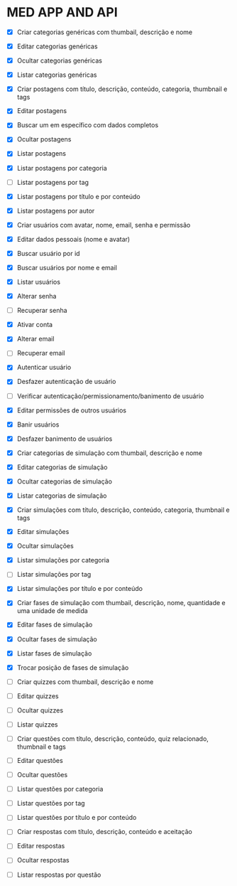 # MED APP AND API

- [x] Criar categorias genéricas com thumbail, descrição e nome
- [x] Editar categorias genéricas
- [x] Ocultar categorias genéricas
- [x] Listar categorias genéricas

- [x] Criar postagens com título, descrição, conteúdo, categoria, thumbnail e tags
- [x] Editar postagens
- [x] Buscar um em específico com dados completos
- [x] Ocultar postagens
- [x] Listar postagens
- [x] Listar postagens por categoria
- [ ] Listar postagens por tag
- [x] Listar postagens por título e por conteúdo
- [x] Listar postagens por autor

- [x] Criar usuários com avatar, nome, email, senha e permissão
- [x] Editar dados pessoais (nome e avatar)
- [x] Buscar usuário por id
- [x] Buscar usuários por nome e email
- [x] Listar usuários

- [x] Alterar senha
- [ ] Recuperar senha
- [x] Ativar conta
- [x] Alterar email
- [ ] Recuperar email
- [x] Autenticar usuário
- [x] Desfazer autenticação de usuário
- [ ] Verificar autenticação/permissionamento/banimento de usuário

- [x] Editar permissões de outros usuários
- [x] Banir usuários
- [x] Desfazer banimento de usuários

- [x] Criar categorias de simulação com thumbail, descrição e nome
- [x] Editar categorias de simulação
- [x] Ocultar categorias de simulação
- [x] Listar categorias de simulação

- [x] Criar simulações com título, descrição, conteúdo, categoria, thumbnail e tags
- [x] Editar simulações
- [x] Ocultar simulações
- [x] Listar simulações por categoria
- [ ] Listar simulações por tag
- [x] Listar simulações por título e por conteúdo

- [x] Criar fases de simulação com thumbail, descrição, nome, quantidade e uma unidade de medida
- [x] Editar fases de simulação
- [x] Ocultar fases de simulação
- [x] Listar fases de simulação
- [x] Trocar posição de fases de simulação

- [ ] Criar quizzes com thumbail, descrição e nome
- [ ] Editar quizzes
- [ ] Ocultar quizzes
- [ ] Listar quizzes

- [ ] Criar questões com título, descrição, conteúdo, quiz relacionado, thumbnail e tags
- [ ] Editar questões
- [ ] Ocultar questões
- [ ] Listar questões por categoria
- [ ] Listar questões por tag
- [ ] Listar questões por título e por conteúdo

- [ ] Criar respostas com título, descrição, conteúdo e aceitação
- [ ] Editar respostas
- [ ] Ocultar respostas
- [ ] Listar respostas por questão
